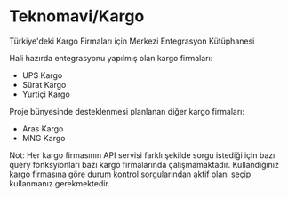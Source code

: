 # Teknomavi/Kargo
Türkiye'deki Kargo Firmaları için Merkezi Entegrasyon Kütüphanesi

Hali hazırda entegrasyonu yapılmış olan kargo firmaları:
- UPS Kargo
- Sürat Kargo
- Yurtiçi Kargo

Proje bünyesinde desteklenmesi planlanan diğer kargo firmaları:
- Aras Kargo
- MNG Kargo

Not: Her kargo firmasının API servisi farklı şekilde sorgu istediği için bazı query fonksyionları bazı kargo firmalarında çalışmamaktadır. Kullandığınız kargo firmasına göre durum kontrol sorgularından aktif olanı seçip kullanmanız gerekmektedir.
